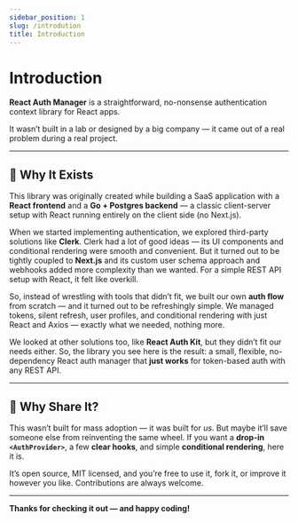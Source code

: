```yaml
---
sidebar_position: 1
slug: /introdution
title: Introduction
---
```


# Introduction

**React Auth Manager** is a straightforward, no-nonsense authentication context library for React apps.

It wasn’t built in a lab or designed by a big company — it came out of a real problem during a real project.

---

## 📜 Why It Exists

This library was originally created while building a SaaS application with a **React frontend** and a **Go + Postgres backend** — a classic client-server setup with React running entirely on the client side (no Next.js).

When we started implementing authentication, we explored third-party solutions like **Clerk**. Clerk had a lot of good ideas — its UI components and conditional rendering were smooth and convenient. But it turned out to be tightly coupled to **Next.js** and its custom user schema approach and webhooks added more complexity than we wanted. For a simple REST API setup with React, it felt like overkill.

So, instead of wrestling with tools that didn’t fit, we built our own **auth flow** from scratch — and it turned out to be refreshingly simple. We managed tokens, silent refresh, user profiles, and conditional rendering with just React and Axios — exactly what we needed, nothing more.

We looked at other solutions too, like **React Auth Kit**, but they didn’t fit our needs either. So, the library you see here is the result: a small, flexible, no-dependency React auth manager that **just works** for token-based auth with any REST API.

---

## 🎁 Why Share It?

This wasn’t built for mass adoption — it was built for *us*. But maybe it’ll save someone else from reinventing the same wheel. If you want a **drop-in `<AuthProvider>`**, a few **clear hooks**, and simple **conditional rendering**, here it is.

It’s open source, MIT licensed, and you’re free to use it, fork it, or improve it however you like. Contributions are always welcome.

---

**Thanks for checking it out — and happy coding!**
